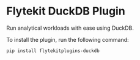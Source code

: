 # Flytekit DuckDB Plugin

Run analytical workloads with ease using DuckDB.

To install the plugin, run the following command:

```bash
pip install flytekitplugins-duckdb
```
